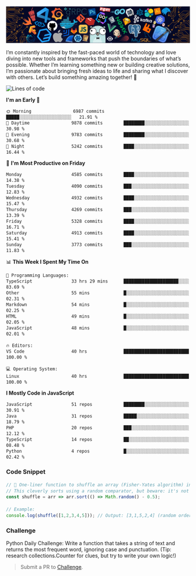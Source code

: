 ![](https://github.com/0x3EF8/0x3EF8/raw/main/images/header_.png)

I’m constantly inspired by the fast-paced world of technology and love diving into new tools and frameworks that push the boundaries of what’s possible. Whether I’m learning something new or building creative solutions, I’m passionate about bringing fresh ideas to life and sharing what I discover with others. Let’s build something amazing together! 🚀

<!--START_SECTION:header-->
![Lines of code](https://img.shields.io/badge/From%20Hello%20World%20I%27ve%20Written-23.0%20million%20lines%20of%20code-blue)

**I'm an Early 🐤** 

```text
🌞 Morning                6987 commits        █████░░░░░░░░░░░░░░░░░░░░   21.91 % 
🌆 Daytime                9878 commits        ████████░░░░░░░░░░░░░░░░░   30.98 % 
🌃 Evening                9783 commits        ████████░░░░░░░░░░░░░░░░░   30.68 % 
🌙 Night                  5242 commits        ████░░░░░░░░░░░░░░░░░░░░░   16.44 % 
```
📅 **I'm Most Productive on Friday** 

```text
Monday                   4585 commits        ████░░░░░░░░░░░░░░░░░░░░░   14.38 % 
Tuesday                  4090 commits        ███░░░░░░░░░░░░░░░░░░░░░░   12.83 % 
Wednesday                4932 commits        ████░░░░░░░░░░░░░░░░░░░░░   15.47 % 
Thursday                 4269 commits        ███░░░░░░░░░░░░░░░░░░░░░░   13.39 % 
Friday                   5328 commits        ████░░░░░░░░░░░░░░░░░░░░░   16.71 % 
Saturday                 4913 commits        ████░░░░░░░░░░░░░░░░░░░░░   15.41 % 
Sunday                   3773 commits        ███░░░░░░░░░░░░░░░░░░░░░░   11.83 % 
```


📊 **This Week I Spent My Time On** 

```text
💬 Programming Languages: 
TypeScript               33 hrs 29 mins      █████████████████████░░░░   83.69 % 
Other                    55 mins             █░░░░░░░░░░░░░░░░░░░░░░░░   02.31 % 
Markdown                 54 mins             █░░░░░░░░░░░░░░░░░░░░░░░░   02.25 % 
HTML                     49 mins             █░░░░░░░░░░░░░░░░░░░░░░░░   02.05 % 
JavaScript               48 mins             █░░░░░░░░░░░░░░░░░░░░░░░░   02.01 % 

🔥 Editors: 
VS Code                  40 hrs              █████████████████████████   100.00 % 

💻 Operating System: 
Linux                    40 hrs              █████████████████████████   100.00 % 
```

**I Mostly Code in JavaScript** 

```text
JavaScript               51 repos            ████████░░░░░░░░░░░░░░░░░   30.91 % 
Java                     31 repos            █████░░░░░░░░░░░░░░░░░░░░   18.79 % 
PHP                      20 repos            ███░░░░░░░░░░░░░░░░░░░░░░   12.12 % 
TypeScript               14 repos            ██░░░░░░░░░░░░░░░░░░░░░░░   08.48 % 
Python                   4 repos             █░░░░░░░░░░░░░░░░░░░░░░░░   02.42 % 
```




<!--END_SECTION:header-->

<!--START_SECTION:footer-->
### Code Snippet
```js
// 🎲 One-liner function to shuffle an array (Fisher-Yates algorithm) in JavaScript
// This cleverly sorts using a random comparator, but beware: it's not perfectly unbiased!
const shuffle = arr => arr.sort(() => Math.random() - 0.5);

// Example:
console.log(shuffle([1,2,3,4,5])); // Output: [3,1,5,2,4] (random order)
```
### Challenge
Python Daily Challenge: Write a function that takes a string of text and returns the most frequent word, ignoring case and punctuation. (Tip: research collections.Counter for clues, but try to write your own logic!)
<!--END_SECTION:footer-->
> Submit a PR to [Challenge](https://github.com/mrepol742/challenge/fork).
